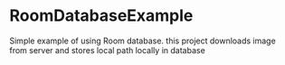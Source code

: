 # RoomDatabaseExample
Simple example of using Room database.
this project downloads image from server and stores local path locally in database

